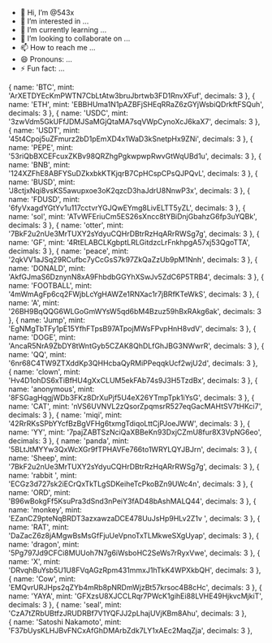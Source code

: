 - 👋 Hi, I’m @543x
- 👀 I’m interested in ...
- 🌱 I’m currently learning ...
- 💞️ I’m looking to collaborate on ...
- 📫 How to reach me ...
- 😄 Pronouns: ...
- ⚡ Fun fact: ...

<!---
543x/543x is a ✨ special ✨ repository because its `README.md` (this file) appears on your GitHub profile.
You can click the Preview link to take a look at your changes.
--->

{ name: 'BTC', mint: 'ArXETDYEcKmPWTN7CbLtAtw3bruJbrtwb3FD1RnvXFuf', decimals: 3 }, 
  { name: 'ETH', mint: 'EBBHUma1N1pAZBFjSHEqRRaZ6zGYjWsbiQDrkftFSQuh', decimals: 3 },
  { name: 'USDC', mint: '3zwVdm5GkUFfJDMJSaMGjQtaMA7sqVWpCynoXcJ6kaX7', decimals: 3 },
  { name: 'USDT', mint: '45t4Cpoj5uZFmurz2bD1pEmXD4x1WaD3kSnetpHx9ZNi', decimals: 3 },
  { name: 'PEPE', mint: '53riQbBXCEFcuxZKBv98QRZhgPgkwpwpRwvGtWqUBd1u', decimals: 3 },
  { name: 'BNB', mint: '124XZFhE8ABFYSuDZkxbkKTKjqrB7CpHCspCPsQJPQvL', decimals: 3 },
  { name: 'BUSD', mint: 'J8ctjxNqi8vsKS5awupxoe3oK2qzcD3haJdrU8NnwP3x', decimals: 3 },
  { name: 'FDUSD', mint: '6fyVxagdYGtYv1u117cctvrYGJQwEYmg8LivELTT5yZL', decimals: 3 },
  { name: 'sol', mint: 'ATvWFEriuCm5ES26sXncc8tYBiDnjGbahzG6fp3uYQBk', decimals: 3 },
  { name: 'otter', mint: '7BkF2u2nUe3MrTUXY2sYdyuCQHrDBtrRzHqARrRWSg7g', decimals: 3 },
  { name: 'GF', mint: '4RtELABCLKgbptLRLGitdzcLrFnkhpgA57xj53QgoTTA', decimals: 3 },
  { name: 'peace', mint: '2qkVV1aJSq29RCufbc7yCcGsS7k97ZkQaZzUb9pM1Nnh', decimals: 3 },
  { name: 'DONALD', mint: 'AkfGJmaS6DznynN8xA9FhbdbGGYhXSwJv5ZdC6P5TRB4', decimals: 3 },
  { name: 'FOOTBALL', mint: '4mWmAgFp6cq2FWjbLcYgHAWZe1RNXac1r7jBRfKTeWkS', decimals: 3 },
  { name: 'A', mint: '26BH9BqQQG6WLGoGmWYsW5qd6bM4Bzuz59hBxRAkg6ak', decimals: 3 },
  { name: 'Jump', mint: 'EgNMgTbTFy1pE15YfhFTpsB97ATpojMWsFPvpHnH8vdV', decimals: 3 },
  { name: 'DOGE', mint: 'AncaR5NrA9ZbDY8tWntGyb5CZAK8QhDLfGhJBG3NWwrR', decimals: 3 },
  { name: 'QQ', mint: '6nr68C4TW9ZTXddKp3QHHcbaQyRMiPPeqqkUcf2wjU2d', decimals: 3 },  
  { name: 'clown', mint: 'Hv4D1ohDS6xTiBfHU4gXxCLUM5ekFAb74s9J3H5TzdBx', decimals: 3 },
  { name: 'anonymous', mint: '8FSGagHqgjWDb3FKz8DrXuPjf5U4eX26YTmpTpk1iYsG', decimals: 3 },
  { name: 'CAT', mint: 'nVS6UVNVL2zQsorZpqmsrR527eqGacMAHtSV7tHKci7', decimals: 3 },
  { name: 'miqi', mint: '42RrRKsSPbYYcfBzBgVFHg6txmgTdiqoLttCjPJoeJWW', decimals: 3 },
  { name: 'YY', mint: '7pajZABTSzNciQaXBBeKn93DxjCZmU8fur8X3VpNG6eo', decimals: 3 },
  { name: 'panda', mint: '5BLtJtMYYw3QxWcXGr9fTPHAVFe766to1WRYLQYJBJrn', decimals: 3 },
  { name: 'Sheep', mint: '7BkF2u2nUe3MrTUXY2sYdyuCQHrDBtrRzHqARrRWSg7g', decimals: 3 },
  { name: 'rabbit ', mint: 'ECGz3d727sk2iECrQxTkTLgSDKeiheTcPkoBZn9UWc4n', decimals: 3 },
  { name: 'ORD', mint: 'B96wBokgFf5KsuPra3dSnd3nPeiY3fAD48bAshMALQ44', decimals: 3 },
  { name: 'monkey', mint: 'EZanCZ9pteNqBRDT3azxawzaDCE478UuJsHp9HLv2Z1v ', decimals: 3 },
  { name: 'RAT', mint: 'DaZacZ6z8jAMgwBsMsGfFjuUeVpnoTxTLMkweSXgUyap', decimals: 3 },
  { name: 'dragon', mint: '5Pg797Jd9CFCi8MUUoh7N7g6iWsboHC2SeWs7rRyxVwe', decimals: 3 },
  { name: 'X', mint: 'DRvqhBuYsb5U1U8FVqAGzRpm431mmxJ1hTkK4WPXkbQH', decimals: 3 },
  { name: 'Cow', mint: 'EMQvrURJHps2qZYb4mRb8pNRDmWjzBt57krsoc4B8cHc', decimals: 3 },
  { name: 'YAYA', mint: 'GFXzsU8XJCCLRqr7PWcK1gihEi88LVHE49HjkvcMjkiT', decimals: 3 },
  { name: 'seal', mint: 'CzA7tZRbUBtfzJRUDRBf7V1YQFJJ2pLhajUVjKBm8Ahu', decimals: 3 },  
  { name: 'Satoshi Nakamoto', mint: 'F37bUysKLHJBvFNCxAfGhDMArbZdk7LY1xAEc2MaqZja', decimals: 3 },
